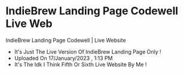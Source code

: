 # IndieBrew Landing Page Codewell Live Web

IndieBrew Landing Page Codewell | Live Website 

- It's Just The Live Version Of IndieBrew Landing Page Only ! 
- Uploaded On 17/January/2023 , 1:13 PM
- It's The Idk I Think Fifth Or Sixth Live Website By Me !
